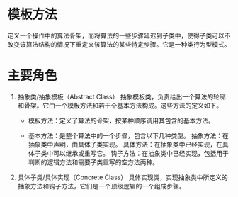 # 模板方法
定义一个操作中的算法骨架，而将算法的一些步骤延迟到子类中，使得子类可以不改变该算法结构的情况下重定义该算法的某些特定步骤。它是一种类行为型模式。
# 主要角色
1. 抽象类/抽象模板（Abstract Class）
抽象模板类，负责给出一个算法的轮廓和骨架。它由一个模板方法和若干个基本方法构成。这些方法的定义如下。
    - 模板方法：定义了算法的骨架，按某种顺序调用其包含的基本方法。
    
    - 基本方法：是整个算法中的一个步骤，包含以下几种类型。
    抽象方法：在抽象类中声明，由具体子类实现。
    具体方法：在抽象类中已经实现，在具体子类中可以继承或重写它。
    钩子方法：在抽象类中已经实现，包括用于判断的逻辑方法和需要子类重写的空方法两种。
2. 具体子类/具体实现（Concrete Class）
具体实现类，实现抽象类中所定义的抽象方法和钩子方法，它们是一个顶级逻辑的一个组成步骤。

